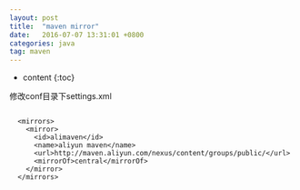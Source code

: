 ```yaml
---
layout: post
title:  "maven mirror"
date:   2016-07-07 13:31:01 +0800
categories: java
tag: maven
---
```


* content
{:toc}

修改conf目录下settings.xml

```
  
  <mirrors>
    <mirror>
      <id>alimaven</id>
      <name>aliyun maven</name>
      <url>http://maven.aliyun.com/nexus/content/groups/public/</url>
      <mirrorOf>central</mirrorOf>
    </mirror>
  </mirrors>
  
```
